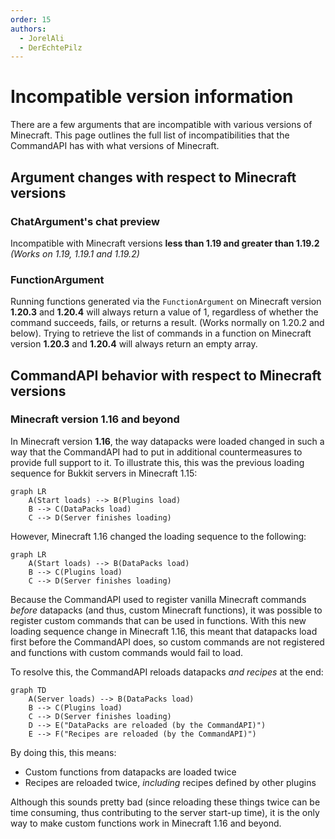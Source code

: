 ```yaml
---
order: 15
authors:
  - JorelAli
  - DerEchtePilz
---
```


# Incompatible version information

There are a few arguments that are incompatible with various versions of Minecraft. This page outlines the full list of incompatibilities that the CommandAPI has with what versions of Minecraft.

## Argument changes with respect to Minecraft versions

### ChatArgument's chat preview

Incompatible with Minecraft versions **less than 1.19 and greater than 1.19.2** _(Works on 1.19, 1.19.1 and 1.19.2)_

### FunctionArgument

Running functions generated via the `FunctionArgument` on Minecraft version **1.20.3** and **1.20.4** will always return a value of 1, regardless of whether the command succeeds, fails, or returns a result. (Works normally on 1.20.2 and below). Trying to retrieve the list of commands in a function on Minecraft version **1.20.3** and **1.20.4** will always return an empty array.

## CommandAPI behavior with respect to Minecraft versions

### Minecraft version 1.16 and beyond

In Minecraft version **1.16**, the way datapacks were loaded changed in such a way that the CommandAPI had to put in additional countermeasures to provide full support to it. To illustrate this, this was the previous loading sequence for Bukkit servers in Minecraft 1.15:

```mermaid
graph LR
    A(Start loads) --> B(Plugins load)
    B --> C(DataPacks load)
    C --> D(Server finishes loading)
```

However, Minecraft 1.16 changed the loading sequence to the following:

```mermaid
graph LR
    A(Start loads) --> B(DataPacks load)
    B --> C(Plugins load)
    C --> D(Server finishes loading)
```

Because the CommandAPI used to register vanilla Minecraft commands _before_ datapacks (and thus, custom Minecraft functions), it was possible to register custom commands that can be used in functions. With this new loading sequence change in Minecraft 1.16, this meant that datapacks load first before the CommandAPI does, so custom commands are not registered and functions with custom commands would fail to load.

To resolve this, the CommandAPI reloads datapacks _and recipes_ at the end:

```mermaid
graph TD
    A(Server loads) --> B(DataPacks load)
    B --> C(Plugins load)
    C --> D(Server finishes loading)
    D --> E("DataPacks are reloaded (by the CommandAPI)")
    E --> F("Recipes are reloaded (by the CommandAPI)")
```

By doing this, this means:

- Custom functions from datapacks are loaded twice
- Recipes are reloaded twice, _including_ recipes defined by other plugins

Although this sounds pretty bad (since reloading these things twice can be time consuming, thus contributing to the server start-up time), it is the only way to make custom functions work in Minecraft 1.16 and beyond.